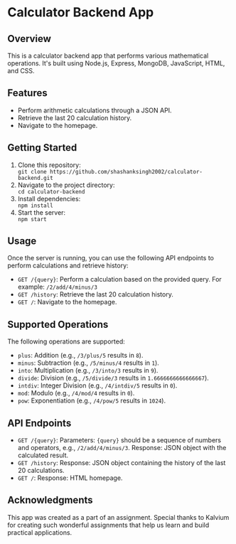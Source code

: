 <!DOCTYPE html>
<html>
<body>
    <h1>Calculator Backend App</h1>
    <h2>Overview</h2>
    <p>This is a calculator backend app that performs various mathematical operations. It's built using Node.js, Express, MongoDB, JavaScript, HTML, and CSS.</p>
    <h2>Features</h2>
    <ul>
        <li>Perform arithmetic calculations through a JSON API.</li>
        <li>Retrieve the last 20 calculation history.</li>
        <li>Navigate to the homepage.</li>
    </ul>
    <h2>Getting Started</h2>
    <ol>
        <li>Clone this repository:</li>
        <code>git clone https://github.com/shashanksingh2002/calculator-backend.git</code>
        <li>Navigate to the project directory:</li>
        <code>cd calculator-backend</code>
        <li>Install dependencies:</li>
        <code>npm install</code>
        <li>Start the server:</li>
        <code>npm start</code>
    </ol>
    <h2>Usage</h2>
    <p>Once the server is running, you can use the following API endpoints to perform calculations and retrieve history:</p>
    <ul>
        <li><code>GET /{query}</code>: Perform a calculation based on the provided query. For example: <code>/2/add/4/minus/3</code></li>
        <li><code>GET /history</code>: Retrieve the last 20 calculation history.</li>
        <li><code>GET /</code>: Navigate to the homepage.</li>
    </ul>
    <h2>Supported Operations</h2>
    <p>The following operations are supported:</p>
    <ul>
        <li><code>plus</code>: Addition (e.g., <code>/3/plus/5</code> results in <code>8</code>).</li>
        <li><code>minus</code>: Subtraction (e.g., <code>/5/minus/4</code> results in <code>1</code>).</li>
        <li><code>into</code>: Multiplication (e.g., <code>/3/into/3</code> results in <code>9</code>).</li>
        <li><code>divide</code>: Division (e.g., <code>/5/divide/3</code> results in <code>1.6666666666666667</code>).</li>
        <li><code>intdiv</code>: Integer Division (e.g., <code>/4/intdiv/5</code> results in <code>0</code>).</li>
        <li><code>mod</code>: Modulo (e.g., <code>/4/mod/4</code> results in <code>0</code>).</li>
        <li><code>pow</code>: Exponentiation (e.g., <code>/4/pow/5</code> results in <code>1024</code>).</li>
    </ul>
    <h2>API Endpoints</h2>
    <ul>
        <li><code>GET /{query}</code>: Parameters: <code>{query}</code> should be a sequence of numbers and operators, e.g., <code>/2/add/4/minus/3</code>. Response: JSON object with the calculated result.</li>
        <li><code>GET /history</code>: Response: JSON object containing the history of the last 20 calculations.</li>
        <li><code>GET /</code>: Response: HTML homepage.</li>
    </ul>
    <h2>Acknowledgments</h2>
    <p>This app was created as a part of an assignment. Special thanks to Kalvium for creating such wonderful assignments that help us learn and build practical applications.</p>
</body>
</html>
